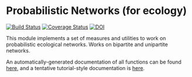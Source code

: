 # Probabilistic Networks (for ecology)

[![Build Status](https://travis-ci.org/PoisotLab/ProbabilisticNetwork.jl.svg?branch=master)](https://travis-ci.org/PoisotLab/ProbabilisticNetwork.jl)
[![Coverage Status](https://coveralls.io/repos/PoisotLab/ProbabilisticNetwork.jl/badge.svg)](https://coveralls.io/r/PoisotLab/ProbabilisticNetwork.jl)
[![DOI](https://zenodo.org/badge/doi/10.5281/zenodo.16578.svg)](http://dx.doi.org/10.5281/zenodo.16578)

This module implements a set of measures and utilities to work on probabilistic
ecological networks. Works on bipartite and unipartite networks.

An automatically-generated documentation of all functions can be found
[here][doc], and a tentative tutorial-style documentation is [here][int].

[doc]: https://github.com/PoisotLab/ProbabilisticNetwork.jl/blob/dev/doc/api.md
[int]: https://github.com/PoisotLab/ProbabilisticNetwork.jl/blob/dev/doc/introduction.md

